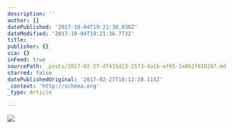 ```yaml
---
description: ''
author: []
datePublished: '2017-10-04T19:21:38.030Z'
dateModified: '2017-10-04T19:21:36.773Z'
title: ''
publisher: {}
via: {}
inFeed: true
sourcePath: _posts/2017-02-27-d7415d23-2573-4a1b-af65-3a862f010287.md
starred: false
datePublishedOriginal: '2017-02-27T18:12:28.115Z'
_context: 'http://schema.org'
_type: Article

---
```

![](https://the-grid-user-content.s3-us-west-2.amazonaws.com/9e1c428e-5eed-4dc5-8778-677577a8e3ae.jpg)
